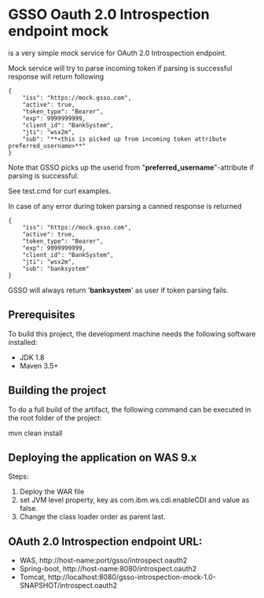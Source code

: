 GSSO Oauth 2.0 Introspection endpoint mock
==========================================
is a very simple mock service for OAuth 2.0 Introspection endpoint. 

Mock service will try to parse incoming token if parsing is successful response will return following

```
{
	"iss": "https://mock.gsso.com",
	"active": true,
	"token_type": "Bearer",
	"exp": 9999999999,
	"client_id": "BankSystem",
	"jti": "wsx2m",
	"sub": "**<this is picked up from incoming token attribute preferred_username>**"
}
```
Note that GSSO picks up the userid from "**preferred_username**"-attribute if parsing is successful.

See test.cmd for curl examples.


In case of any error during token parsing a canned response is returned

```
{
	"iss": "https://mock.gsso.com",
	"active": true,
	"token_type": "Bearer",
	"exp": 9999999999,
	"client_id": "BankSystem",
	"jti": "wsx2m",
	"sub": "banksystem"
}
```

GSSO will always return '**banksystem**' as user if token parsing fails.

Prerequisites
-------------
To build this project, the development machine needs the following software installed:
* JDK 1.8
* Maven 3.5+

Building the project
--------------------
To do a full build of the artifact, the following command can be executed in the root folder of the project:

mvn clean install

Deploying the application on WAS 9.x
------------------------------------
Steps:
1. Deploy the WAR file
3. set JVM level property, key as com.ibm.ws.cdi.enableCDI and value as false.
4. Change the class loader order as  parent last.

OAuth 2.0 Introspection endpoint URL: 
-------------------------------------
* WAS, http://host-name:port/gsso/introspect.oauth2
* Spring-boot,  http://host-name:8080/introspect.oauth2
* Tomcat, http://localhost:8080/gsso-introspection-mock-1.0-SNAPSHOT/introspect.oauth2


